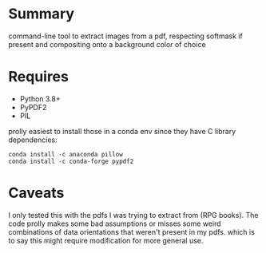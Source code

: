 # Summary
command-line tool to extract images from a pdf, respecting softmask if present and compositing onto a background color of choice

# Requires
- Python 3.8+
- PyPDF2
- PIL

prolly easiest to install those in a conda env since they have C library dependencies:
```
conda install -c anaconda pillow
conda install -c conda-forge pypdf2
```

# Caveats
I only tested this with the pdfs I was trying to extract from (RPG books). The code prolly makes some bad assumptions or misses some weird combinations of data orientations that weren't present in my pdfs. which is to say this might require modification for more general use.

